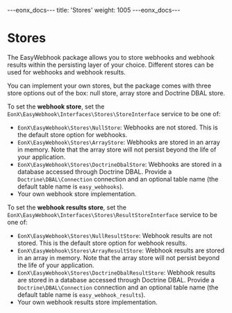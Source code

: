---eonx_docs---
title: 'Stores'
weight: 1005
---eonx_docs---

# Stores

The EasyWebhook package allows you to store webhooks and webhook results within the persisting layer of your choice.
Different stores can be used for webhooks and webhook results.

You can implement your own stores, but the package comes with three store options out of the box: null store, array
store and Doctrine DBAL store.

To set the **webhook store**, set the `EonX\EasyWebhook\Interfaces\Stores\StoreInterface` service to be one of:

- `EonX\EasyWebhook\Stores\NullStore`: Webhooks are not stored. This is the default store option for webhooks.
- `EonX\EasyWebhook\Stores\ArrayStore`: Webhooks are stored in an array in memory. Note that the array store will not
  persist beyond the life of your application.
- `EonX\EasyWebhook\Stores\DoctrineDbalStore`: Webhooks are stored in a database accessed through Doctrine DBAL. Provide
  a `Doctrine\DBAL\Connection` connection and an optional table name (the default table name is `easy_webhooks`).
- Your own webhook store implementation.

To set the **webhook results store**, set the `EonX\EasyWebhook\Interfaces\Stores\ResultStoreInterface` service to be
one of:

- `EonX\EasyWebhook\Stores\NullResultStore`: Webhook results are not stored. This is the default store option for
  webhook results.
- `EonX\EasyWebhook\Stores\ArrayResultStore`: Webhook results are stored in an array in memory. Note that the array
  store will not persist beyond the life of your application.
- `EonX\EasyWebhook\Stores\DoctrineDbalResultStore`: Webhook results are stored in a database accessed through Doctrine
  DBAL. Provide a `Doctrine\DBAL\Connection` connection and an optional table name (the default table name is
  `easy_webhook_results`).
- Your own webhook results store implementation.
